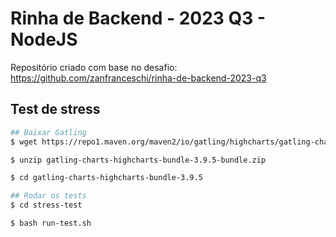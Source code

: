 # Rinha de Backend - 2023 Q3 - NodeJS

Repositório criado com base no desafio: https://github.com/zanfranceschi/rinha-de-backend-2023-q3

## Test de stress

```bash
## Baixar Gatling
$ wget https://repo1.maven.org/maven2/io/gatling/highcharts/gatling-charts-highcharts-bundle/3.9.5/gatling-charts-highcharts-bundle-3.9.5-bundle.zip

$ unzip gatling-charts-highcharts-bundle-3.9.5-bundle.zip

$ cd gatling-charts-highcharts-bundle-3.9.5

## Rodar os tests
$ cd stress-test

$ bash run-test.sh
```

